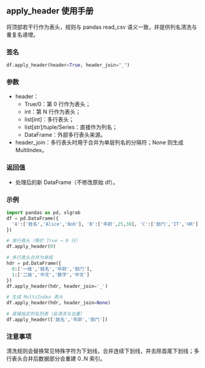 ## apply_header 使用手册

将顶部若干行作为表头，规则与 pandas read_csv 语义一致，并提供列名清洗与重复名递增。

### 签名

```python
df.apply_header(header=True, header_join="_")
```

### 参数
- header：
  - True/0：第 0 行作为表头；
  - int：第 N 行作为表头；
  - list[int]：多行表头；
  - list[str]/tuple/Series：直接作为列名；
  - DataFrame：外部多行表头来源。
- header_join：多行表头时用于合并为单层列名的分隔符；None 则生成 MultiIndex。

### 返回值
- 处理后的新 DataFrame（不修改原始 df）。

### 示例
```python
import pandas as pd, xlgrab
df = pd.DataFrame({
  'A':['姓名','Alice','Bob'], 'B':['年龄',25,30], 'C':['部门','IT','HR']
})

# 单行表头（等价 True → 0 行）
df.apply_header(0)

# 多行表头合并为单层
hdr = pd.DataFrame({
  0:['一级','姓名','年龄','部门'],
  1:['二级','中文','数字','中文']
})
df.apply_header(hdr, header_join='_')

# 生成 MultiIndex 表头
df.apply_header(hdr, header_join=None)

# 直接指定列名列表（会清洗与去重）
df.apply_header(['姓名','年龄','部门'])
```

### 注意事项
清洗规则会替换常见特殊字符为下划线，合并连续下划线，并去除首尾下划线；多行表头合并后数据部分会重建 0..N 索引。


